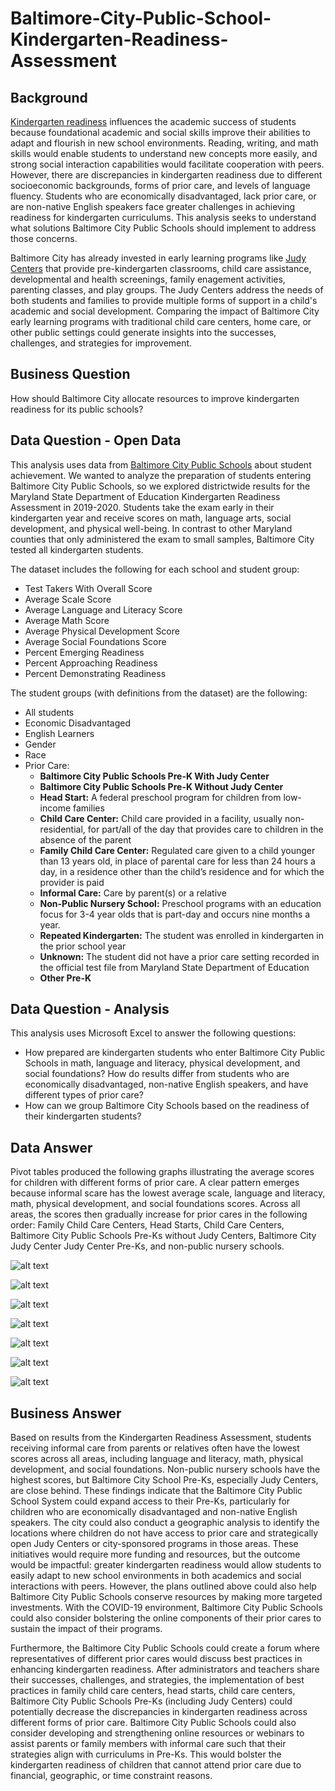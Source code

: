 # Baltimore-City-Public-School-Kindergarten-Readiness-Assessment

## Background
[Kindergarten readiness](https://www.unitedway.org/blog/kindergarten-readiness-why-is-it-important#:~:text=The%20first%20few%20years%20of,%2C%20counting%2C%20and%20social%20interaction.) influences the academic success of students because foundational academic and social skills improve their abilities to adapt and flourish in new school environments. Reading, writing, and math skills would enable students to understand new concepts more easily, and strong social interaction capabilities would facilitate cooperation with peers. However, there are discrepancies in kindergarten readiness due to different socioeconomic backgrounds, forms of prior care, and levels of language fluency. Students who are economically disadvantaged, lack prior care, or are non-native English speakers face greater challenges in achieving readiness for kindergarten curriculums. This analysis seeks to understand what solutions Baltimore City Public Schools should implement to address those concerns. 

Baltimore City has already invested in early learning programs like [Judy Centers](https://earlychildhood.marylandpublicschools.org/families/judy-centers) that provide pre-kindergarten classrooms, child care assistance, developmental and health screenings, family enagement activities, parenting classes, and play groups. The Judy Centers address the needs of both students and families to provide multiple forms of support in a child's academic and social development. Comparing the impact of Baltimore City early learning programs with traditional child care centers, home care, or other public settings could generate insights into the successes, challenges, and strategies for improvement. 

## Business Question
How should Baltimore City allocate resources to improve kindergarten readiness for its public schools? 

## Data Question - Open Data
This analysis uses data from [Baltimore City Public Schools](https://www.baltimorecityschools.org/data) about student achievement. We wanted to analyze the preparation of students entering Baltimore City Public Schools, so we explored districtwide results for the Maryland State Department of Education Kindergarten Readiness Assessment in 2019-2020. Students take the exam early in their kindergarten year and receive scores on math, language arts, social development, and physical well-being. In contrast to other Maryland counties that only administered the exam to small samples, Baltimore City tested all kindergarten students.

The dataset includes the following for each school and student group: 
- Test Takers With Overall Score
- Average Scale Score
- Average Language and Literacy Score
- Average Math Score
- Average Physical Development Score
- Average Social Foundations Score
- Percent Emerging Readiness
- Percent Approaching Readiness
- Percent Demonstrating Readiness

The student groups (with definitions from the dataset) are the following: 
- All students
- Economic Disadvantaged
- English Learners
- Gender
- Race
- Prior Care: 
  - **Baltimore City Public Schools Pre-K With Judy Center**
  - **Baltimore City Public Schools Pre-K Without Judy Center**
  - **Head Start:** A federal preschool program for children from low-income families
  - **Child Care Center:** Child care provided in a facility, usually non-residential, for part/all of the day that provides care to children in the absence of the parent
  - **Family Child Care Center:** Regulated care given to a child younger than 13 years old, in place of parental care for less than 24 hours a day, in a residence other than the child’s  residence and for which the provider is paid
  - **Informal Care:** Care by parent(s) or a relative
  - **Non-Public Nursery School:** Preschool programs with an education focus for 3-4 year olds that is part-day and occurs nine months a year.
  - **Repeated Kindergarten:** The student was enrolled in kindergarten in the prior school year
  - **Unknown:** The student did not have a prior care setting recorded in the official test file from Maryland State Department of Education
  - **Other Pre-K**

## Data Question - Analysis
This analysis uses Microsoft Excel to answer the following questions:
- How prepared are kindergarten students who enter Baltimore City Public Schools in math, language and literacy, physical development, and social foundations? How do results differ from students who are economically disadvantaged, non-native English speakers, and have different types of prior care?
- How can we group Baltimore City Schools based on the readiness of their kindergarten students?

## Data Answer
Pivot tables produced the following graphs illustrating the average scores for children with different forms of prior care. A clear pattern emerges because informal scare has the lowest average scale, language and literacy, math, physical development, and social foundations scores. Across all areas, the scores then gradually increase for prior cares in the following order: Family Child Care Centers, Head Starts, Child Care Centers, Baltimore City Public Schools Pre-Ks without Judy Centers, Baltimore City Judy Center Judy Center Pre-Ks, and non-public nursery schools. 

![alt text](https://github.com/Daphne-Tang/Baltimore-City-Public-School-Kindergarten-Readiness-Assessment/blob/main/Screenshots/Average%20Scale%20Score%20By%20Type%20of%20Prior%20Care.png)

![alt text](https://github.com/Daphne-Tang/Baltimore-City-Public-School-Kindergarten-Readiness-Assessment/blob/main/Screenshots/Average%20Language%20and%20Literacy%20Score%20By%20Type%20of%20Prior%20Care.png)

![alt text](https://github.com/Daphne-Tang/Baltimore-City-Public-School-Kindergarten-Readiness-Assessment/blob/main/Screenshots/Average%20Math%20Score%20by%20Type%20of%20Prior%20Care.png)

![alt text](https://github.com/Daphne-Tang/Baltimore-City-Public-School-Kindergarten-Readiness-Assessment/blob/main/Screenshots/Average%20Physical%20Development%20Score%20By%20Type%20of%20Prior%20Care.png)

![alt text](https://github.com/Daphne-Tang/Baltimore-City-Public-School-Kindergarten-Readiness-Assessment/blob/main/Screenshots/Average%20Social%20Foundations%20Score%20By%20Type%20of%20Prior%20Care.png)

![alt text](https://github.com/Daphne-Tang/Baltimore-City-Public-School-Kindergarten-Readiness-Assessment/blob/main/Screenshots/Average%20Scores%20for%20Economically%20Disadvantaged%20Students.png)

![alt text](https://github.com/Daphne-Tang/Baltimore-City-Public-School-Kindergarten-Readiness-Assessment/blob/main/Screenshots/Average%20Scores%20for%20English%20Learners.png)

## Business Answer
Based on results from the Kindergarten Readiness Assessment, students receiving informal care from parents or relatives often have the lowest scores across all areas, including language and literacy, math, physical development, and social foundations. Non-public nursery schools have the highest scores, but Baltimore City School Pre-Ks, especially Judy Centers, are close behind. These findings indicate that the Baltimore City Public School System could expand access to their Pre-Ks, particularly for children who are economically disadvantaged and non-native English speakers. The city could also conduct a geographic analysis to identify the locations where children do not have access to prior care and strategically open Judy Centers or city-sponsored programs in those areas. These initiatives would require more funding and resources, but the outcome would be impactful: greater kindergarten readiness would allow students to easily adapt to new school environments in both academics and social interactions with peers. However, the plans outlined above could also help Baltimore City Public Schools conserve resources by making more targeted investments. With the COVID-19 environment, Baltimore City Public Schools could also consider bolstering the online components of their prior cares to sustain the impact of their programs. 

Furthermore, the Baltimore City Public Schools could create a forum where representatives of different prior cares would discuss best practices in enhancing kindergarten readiness. After administrators and teachers share their successes, challenges, and strategies, the implementation of best practices in family child care centers, head starts, child care centers, Baltimore City Public Schools Pre-Ks (including Judy Centers) could potentially decrease the discrepancies in kindergarten readiness across different forms of prior care. Baltimore City Public Schools could also consider developing and strengthening online resources or webinars to assist parents or family members with informal care such that their strategies align with curriculums in Pre-Ks. This would bolster the kindergarten readiness of children that cannot attend prior care due to financial, geographic, or time constraint reasons. 
